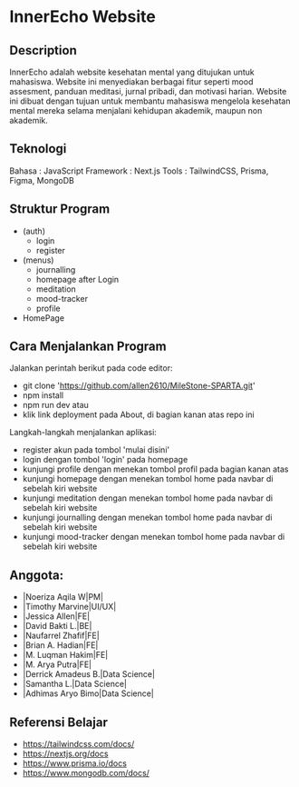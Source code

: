 
# InnerEcho Website

## Description
InnerEcho adalah website kesehatan mental yang ditujukan untuk mahasiswa. Website ini menyediakan berbagai fitur seperti mood assesment, panduan meditasi, jurnal pribadi, dan motivasi harian. Website ini dibuat dengan tujuan untuk membantu mahasiswa mengelola kesehatan mental mereka selama menjalani kehidupan akademik, maupun non akademik.

## Teknologi
Bahasa    : JavaScript
Framework : Next.js
Tools     : TailwindCSS, Prisma, Figma, MongoDB

## Struktur Program
- (auth)
  - login
  - register
- (menus)
  - journalling
  - homepage after Login
  - meditation
  - mood-tracker
  - profile
- HomePage

## Cara Menjalankan Program
Jalankan perintah berikut pada code editor:
- git clone 'https://github.com/allen2610/MileStone-SPARTA.git'
- npm install
- npm run dev
atau
- klik link deployment pada About, di bagian kanan atas repo ini
  
Langkah-langkah menjalankan aplikasi:
- register akun pada tombol 'mulai disini'
- login dengan tombol 'login' pada homepage
- kunjungi profile dengan menekan tombol profil pada bagian kanan atas
- kunjungi homepage dengan menekan tombol home pada navbar di sebelah kiri website
- kunjungi meditation dengan menekan tombol home pada navbar di sebelah kiri website
- kunjungi journalling dengan menekan tombol home pada navbar di sebelah kiri website
- kunjungi mood-tracker dengan menekan tombol home pada navbar di sebelah kiri website

## Anggota:
- |Noeriza Aqila W|PM|
- |Timothy Marvine|UI/UX|
- |Jessica Allen|FE|
- |David Bakti L.|BE|
- |Naufarrel Zhafif|FE|
- |Brian A. Hadian|FE|
- |M. Luqman Hakim|FE|
- |M. Arya Putra|FE|
- |Derrick Amadeus B.|Data Science|
- |Samantha L.|Data Science|
- |Adhimas Aryo Bimo|Data Science|

## Referensi Belajar
- https://tailwindcss.com/docs/
- https://nextjs.org/docs
- https://www.prisma.io/docs
- https://www.mongodb.com/docs/
